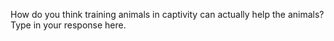 How do you think training animals in captivity can actually help the animals?
Type in your response here.
